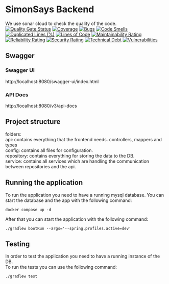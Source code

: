 # SimonSays Backend
We use sonar cloud to check the quality of the code.\
[![Quality Gate Status](https://sonarcloud.io/api/project_badges/measure?project=simonsays-backend&metric=alert_status)](https://sonarcloud.io/summary/new_code?id=simonsays-backend)
[![Coverage](https://sonarcloud.io/api/project_badges/measure?project=simonsays-backend&metric=coverage)](https://sonarcloud.io/summary/new_code?id=simonsays-backend)
[![Bugs](https://sonarcloud.io/api/project_badges/measure?project=simonsays-backend&metric=bugs)](https://sonarcloud.io/summary/new_code?id=simonsays-backend)
[![Code Smells](https://sonarcloud.io/api/project_badges/measure?project=simonsays-backend&metric=code_smells)](https://sonarcloud.io/summary/new_code?id=simonsays-backend)
[![Duplicated Lines (%)](https://sonarcloud.io/api/project_badges/measure?project=simonsays-backend&metric=duplicated_lines_density)](https://sonarcloud.io/summary/new_code?id=simonsays-backend)
[![Lines of Code](https://sonarcloud.io/api/project_badges/measure?project=simonsays-backend&metric=ncloc)](https://sonarcloud.io/summary/new_code?id=simonsays-backend)
[![Maintainability Rating](https://sonarcloud.io/api/project_badges/measure?project=simonsays-backend&metric=sqale_rating)](https://sonarcloud.io/summary/new_code?id=simonsays-backend)
[![Reliability Rating](https://sonarcloud.io/api/project_badges/measure?project=simonsays-backend&metric=reliability_rating)](https://sonarcloud.io/summary/new_code?id=simonsays-backend)
[![Security Rating](https://sonarcloud.io/api/project_badges/measure?project=simonsays-backend&metric=security_rating)](https://sonarcloud.io/summary/new_code?id=simonsays-backend)
[![Technical Debt](https://sonarcloud.io/api/project_badges/measure?project=simonsays-backend&metric=sqale_index)](https://sonarcloud.io/summary/new_code?id=simonsays-backend)
[![Vulnerabilities](https://sonarcloud.io/api/project_badges/measure?project=simonsays-backend&metric=vulnerabilities)](https://sonarcloud.io/summary/new_code?id=simonsays-backend)

## Swagger
### Swagger UI
http://localhost:8080/swagger-ui/index.html

### API Docs
http://localhost:8080/v3/api-docs

## Project structure
folders: <br>
api: contains everything that the frontend needs. controllers, mappers and types <br>
config: contains all files for configuration.<br>
repository: contains everything for storing the data to the DB.<br>
service: contains all services which are handling the communication between repositories and the api.<br>

## Running the application
To run the application you need to have a running mysql database. You can start the database and the app with the following command:
```shell
docker compose up -d
```
After that you can start the application with the following command:
```shell
./gradlew bootRun --args='--spring.profiles.active=dev'
```

## Testing
In order to test the application you need to have a running instance of the DB.\
To run the tests you can use the following command:
```shell
./gradlew test
```